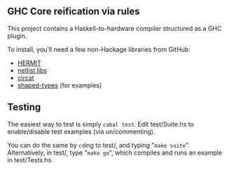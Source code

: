 ## GHC Core reification via rules

This project contains a Haskell-to-hardware compiler structured as a GHC plugin.

To install, you'll need a few non-Hackage libraries from GitHub:

*   [HERMIT](https://github.com/ku-fpg/hermit)
*   [netlist libs](https://github.com/ku-fpg/netlist)
*   [circat](https://github.com/conal/circat)
*   [shaped-types](https://github.com/conal/shaped-types) (for examples)

## Testing

The easiest way to test is simply `cabal test`.
Edit test/Suite.hs to enable/disable test examples (via un/commenting).

You can do the same by `cd`ing to test/, and typing "`make suite`".
Alternatively, in test/, type "`make go`", which compiles and runs an example in test/Tests.hs.


